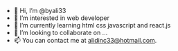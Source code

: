 - 👋 Hi, I’m @byali33
- 👀 I’m interested in web developer
- 🌱 I’m currently learning html css javascript and react.js 
- 💞️ I’m looking to collaborate on ...
- 📫  You can contact me at alidinc33@hotmail.com.

<!---
byali33/byali33 is a ✨ special ✨ repository because its `README.md` (this file) appears on your GitHub profile.
You can click the Preview link to take a look at your changes.
--->
